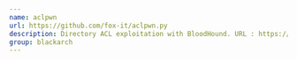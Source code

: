 ```yaml
---
name: aclpwn
url: https://github.com/fox-it/aclpwn.py
description: Directory ACL exploitation with BloodHound. URL : https://github.com/fox-it/aclpwn.py Groups : blackarch blackarch-exploitation
group: blackarch
---
```

